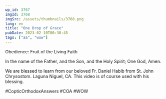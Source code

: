 ```yaml
---
wp_id: 3767
imgId: 3768
imgSrc: /assets/thumbnails/3768.png
lang: en
title: "One Drop of Grace"
pubDate: 2023-02-10T00:30:45
tags: ["aa", "wow"]
---
```

<!-- page: 6 -->

<p>Obedience: Fruit of the Living Faith</p>
<p>In the name of the Father, and the Son, and the Holy Spirit; One God, Amen.</p>
<p>We are blessed to learn from our beloved Fr. Daniel Habib from St. John Chrysostom. Laguna Niguel, CA. This video is of course used with his blessing.</p>
<p>#CopticOrthodoxAnswers #COA #WOW</p>
